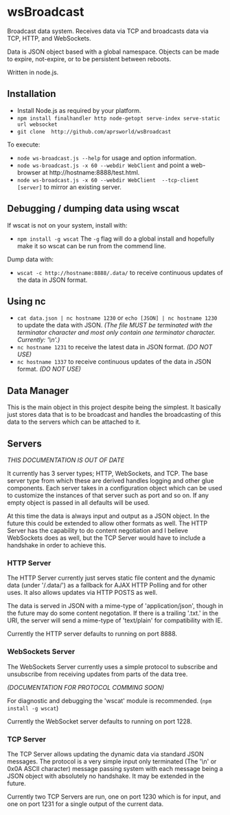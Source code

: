 # wsBroadcast

Broadcast data system. Receives data via TCP and broadcasts data via TCP, HTTP, and WebSockets.

Data is JSON object based with a global namespace. Objects can be made to expire, not-expire, or to be persistent between reboots.

Written in node.js.


## Installation

* Install Node.js as required by your platform.
* `npm install finalhandler http node-getopt serve-index serve-static url websocket`
* `git clone  http://github.com/aprsworld/wsBroadcast`


To execute:

* `node ws-broadcast.js --help` for usage and option information.
* `node ws-broadcast.js -x 60 --webdir WebClient` and point a web-browser at http://hostname:8888/test.html.
* `node ws-broadcast.js -x 60 --webdir WebClient  --tcp-client [server]` to mirror an existing server.

## Debugging / dumping data using wscat
If wscat is not on your system, install with:
* `npm install -g wscat`
The `-g` flag will do a global install and hopefully make it so wscat can be run from the commend line.

Dump data with:
* `wscat -c http://hostname:8888/.data/` to receive continuous updates of the data in JSON format.

## Using nc
* `cat data.json | nc hostname 1230` or `echo [JSON] | nc hostname 1230` to update the data with JSON. *(The file MUST be terminated with the terminator character and most only contain one terminator character.  Currently: '\n'.)*
* `nc hostname 1231` to receive the latest data in JSON format. _(DO NOT USE)_
* `nc hostname 1337` to receive continuous updates of the data in JSON format. _(DO NOT USE)_



## Data Manager

This is the main object in this project despite being the simplest.  It basically just stores data that is to be broadcast and handles the broadcasting of this data to the servers which can be attached to it.

## Servers

_THIS DOCUMENTATION IS OUT OF DATE_

It currently has 3 server types; HTTP, WebSockets, and TCP.  The base server type from which these are derived handles logging and other glue components.  Each server takes in a configuration object which can be used to customize the instances of that server such as port and so on.  If any empty object is passed in all defaults will be used.

At this time the data is always input and output as a JSON object.  In the future this could be extended to allow other formats as well.  The HTTP Server has the capability to do content negotiation and I believe WebSockets does as well, but the TCP Server would have to include a handshake in order to achieve this.

### HTTP Server

The HTTP Server currently just serves static file content and the dynamic data (under '/.data/') as a fallback for AJAX HTTP Polling and for other uses.  It also allows updates via HTTP POSTS as well.

The data is served in JSON with a mime-type of 'application/json', though in the future may do some content negotation.  If there is a trailing '.txt.' in the URI, the server will send a mime-type of 'text/plain' for compatibility with IE.

Currently the HTTP server defaults to running on port 8888.

### WebSockets Server

The WebSockets Server currently uses a simple protocol to subscribe and unsubscribe from receiving updates from parts of the data tree.

_(DOCUMENTATION FOR PROTOCOL COMMING SOON)_

For diagnostic and debugging the 'wscat' module is recommended.  (`npm install -g wscat`)

Currently the WebSocket server defaults to running on port 1228.

### TCP Server

The TCP Server allows updating the dynamic data via standard JSON messages.  The protocol is a very simple input only terminated (The '\n' or 0x0A ASCII character) message passing system with each message being a JSON object with absolutely no handshake.  It may be extended in the future.

Currently two TCP Servers are run, one on port 1230 which is for input, and one on port 1231 for a single output of the current data.
